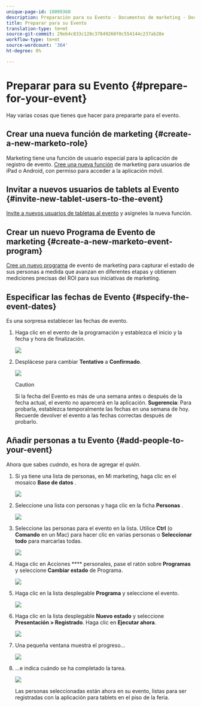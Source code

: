 ```yaml
---
unique-page-id: 10099360
description: Preparación para su Evento - Documentos de marketing - Documentación del producto
title: Preparar para su Evento
translation-type: tm+mt
source-git-commit: 29eb4c833c128c37849260f0c554144c237ab28e
workflow-type: tm+mt
source-wordcount: '364'
ht-degree: 0%

---
```



# Preparar para su Evento {#prepare-for-your-event}

Hay varias cosas que tienes que hacer para prepararte para el evento.

## Crear una nueva función de marketing {#create-a-new-marketo-role}

Marketing tiene una función de usuario especial para la aplicación de registro de evento.  [Cree una nueva función](https://docs.marketo.com/display/DOCS/Grant+User+Access+to+the+Check-in+App) de marketing para usuarios de iPad o Android, con permiso para acceder a la aplicación móvil.

## Invitar a nuevos usuarios de tablets al Evento {#invite-new-tablet-users-to-the-event}

[Invite a nuevos usuarios de tabletas al evento](https://docs.marketo.com/display/DOCS/Grant+User+Access+to+the+Check-in+App) y asígneles la nueva función.

## Crear un nuevo Programa de Evento de marketing {#create-a-new-marketo-event-program}

[Cree un nuevo programa](/help/marketo/product-docs/demand-generation/events/understanding-events/create-a-new-event-program.md) de evento de marketing para capturar el estado de sus personas a medida que avanzan en diferentes etapas y obtienen mediciones precisas del ROI para sus iniciativas de marketing.

## Especificar las fechas de Evento {#specify-the-event-dates}

Es una sorpresa establecer las fechas de evento.

1. Haga clic en el evento de la programación y establezca el inicio y la fecha y hora de finalización.

   ![](assets/image2016-4-6-15-3a27-3a35.png)

1. Desplácese para cambiar **Tentativo** a **Confirmado**.

   ![](assets/image2016-4-6-15-3a30-3a57.png)

   >[!CAUTION]
   >
   >Si la fecha del Evento es más de una semana antes o después de la fecha actual, el evento no aparecerá en la aplicación. **Sugerencia**: Para probarla, establezca temporalmente las fechas en una semana de hoy. Recuerde devolver el evento a las fechas correctas después de probarlo.

## Añadir personas a tu Evento {#add-people-to-your-event}

Ahora que sabes *cuándo*, es hora de agregar el *quién*.

1. Si ya tiene una lista de personas, en Mi marketing, haga clic en el mosaico **Base de datos** .

   ![](assets/db.png)

1. Seleccione una lista con personas y haga clic en la ficha **Personas** .

   ![](assets/four.png)

1. Seleccione las personas para el evento en la lista. Utilice **Ctrl** (o **Comando** en un Mac) para hacer clic en varias personas o **Seleccionar todo** para marcarlas todas.

   ![](assets/five.png)

1. Haga clic en Acciones **** personales, pase el ratón sobre **Programas** y seleccione **Cambiar estado** de Programa.

   ![](assets/six.png)

1. Haga clic en la lista desplegable **Programa** y seleccione el evento.

   ![](assets/seven.png)

1. Haga clic en la lista desplegable **Nuevo estado** y seleccione **Presentación > Registrado**. Haga clic en **Ejecutar ahora**.

   ![](assets/eight.png)

1. Una pequeña ventana muestra el progreso...

   ![](assets/image2016-4-7-16-3a49-3a7.png)

1. ...e indica cuándo se ha completado la tarea.

   ![](assets/ten.png)

   Las personas seleccionadas están ahora en su evento, listas para ser registradas con la aplicación para tablets en el piso de la feria.
